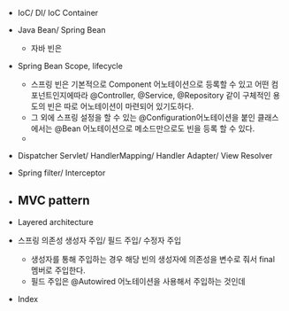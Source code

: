 
- IoC/ DI/ IoC Container
- Java Bean/ Spring Bean
	- 자바 빈은 
- Spring Bean Scope, lifecycle
	- 스프링 빈은 기본적으로 Component 어노테이션으로 등록할 수 있고 어떤 컴포넌트인지에따라 @Controller, @Service, @Repository 같이 구체적인 용도의 빈은 따로 어노테이션이 마련되어 있기도하다.
	- 그 외에 스프링 설정을 할 수 있는 @Configuration어노테이션을 붙인 클래스에서는 @Bean 어노테이션으로 메소드만으로도 빈을 등록 할 수 있다.
	- 
- Dispatcher Servlet/ HandlerMapping/ Handler Adapter/ View Resolver
- Spring filter/ Interceptor

- MVC pattern
	- 
- Layered architecture


- 스프링 의존성 생성자 주입/ 필드 주입/ 수정자 주입
	- 생성자를 통해 주입하는 경우 해당 빈의 생성자에 의존성을 변수로 줘서 final 멤버로 주입한다.
	- 필드 주입은 @Autowired 어노테이션을 사용해서 주입하는 것인데 
- Index